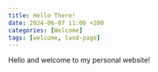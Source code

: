 ```yaml
---
title: Hello There!
date: 2024-06-07 11:00 +200
categories: [Welcome]
tags: [welcome, land-page]
---
```


Hello and welcome to my personal website!
